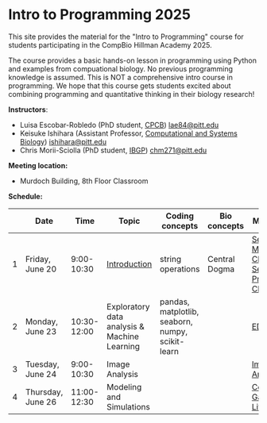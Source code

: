 # Intro to Programming 2025

This site provides the material for the "Intro to Programming" course for students participating in the CompBio Hillman Academy 2025.

The course provides a basic hands-on lesson in programming using Python and examples from compuational biology. No previous programming knowledge is assumed.
This is NOT a comprehensive intro course in programming.
We hope that this course gets students excited about combining programming and quantitative thinking in their biology research!

**Instructors**:

 -	Luisa Escobar-Robledo (PhD student, [CPCB](https://www.compbio.cmu.edu/)) lae84@pitt.edu
 - Keisuke Ishihara (Assistant Professor, [Computational and Systems Biology](https://www.csb.pitt.edu/)) ishihara@pitt.edu
 - Chris Morii-Sciolla (PhD student, [IBGP](https://www.gradbiomed.pitt.edu/)) chm271@pitt.edu

**Meeting location:**

 - Murdoch Building, 8th Floor Classroom

**Schedule:**

|      | Date              | Time        | Topic                     | Coding concepts                     | Bio concepts           | Materials              |
| ---- | ----------------- | ----------- | ------------------------- | ----------------------------------- | ---------------------- | ---------------------- |
| 1    | Friday, June 20   |  9:00-10:30 | [Introduction](https://docs.google.com/presentation/d/13wWQHa7vnYExp4SCAHlDV0BKdxTZ6izBxnbL-HkVYnE/edit?usp=sharing)              | string operations                   | Central Dogma|[Secret Message Challenge](https://colab.research.google.com/drive/1m0f4qn93E8r1pS6Ug0IKoRPkyc1jbAw6?usp=sharing) [Secret Protein Challenge](https://colab.research.google.com/drive/1yZtpqwkJkTEOqTntNuUsSTQMYTtr4zuL?usp=sharing)|
| 2    | Monday, June 23   | 10:30-12:00 | Exploratory data analysis & Machine Learning | pandas, matplotlib, seaborn, numpy, scikit-learn | |[EDA & ML](https://colab.research.google.com/drive/1N-xXrx16xZ8Ld3rbxHNKR2KJFDzj_sP9?usp=sharing) |
| 3    | Tuesday, June 24  |  9:00-10:30 | Image Analysis            | | | [Image Analysis](https://colab.research.google.com/drive/1nVL7SP4-aYjb8ILIHKKG-7f6ugGNefZn?usp=sharing) |
| 4    | Thursday, June 26 | 11:00-12:30 | Modeling and Simulations  | | | [Conway's Game of Life](https://colab.research.google.com/drive/1in_Aa9tkfeJnCpA_Fx92VkfrGZKGaapd?usp=sharing)|
